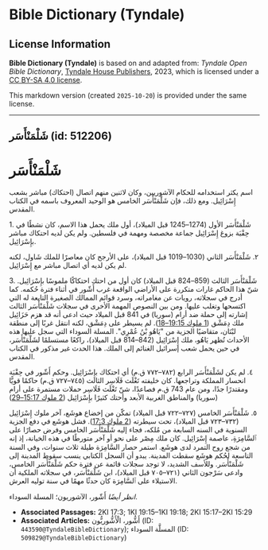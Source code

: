 # Bible Dictionary (Tyndale)

## License Information

**Bible Dictionary (Tyndale)** is based on and adapted from: _Tyndale Open Bible Dictionary_, [Tyndale House Publishers](https://tyndaleopenresources.com/), 2023, which is licensed under a [CC BY-SA 4.0 license](https://creativecommons.org/licenses/by-sa/4.0/legalcode.en).

This markdown version (created `2025-10-20`) is provided under the same license.



--------------------------------

## شَلْمَنْأَسَر (id: 512206)

شَلْمَنْأَسَر
=============

اسم يكثر استخدامه للحكام الآشوريين، وكان لاثنين منهم اتصال (احتكاك) مباشر بشعب إِسْرَائِيل. ومع ذلك، فإن شَلْمَنْأَسَر الخامس هو الوحيد المعروف باسمه في الكتاب المقدس.

1\. شَلْمَنْأَسَر الأول (1274–1245 قبل الميلاد)، أول ملك يحمل هذا الاسم، كان نشطًا في حِقْبَة بزوغ إِسْرَائِيل جماعة مخصصة ومهمة في فلسطين. ولم يكن لديه احتكاك مباشر بإِسْرَائِيل.

٢. شَلْمَنْأَسَر الثاني (1030–1019 قبل الميلاد)، على الأرجح كان معاصرًا للملك شَاول، لكنه لم يكن لديه أي اتصال مباشر مع إِسْرَائِيل.

3\. شَلْمَنْأَسَر الثالث (859–824 قبل الميلاد) كان أول من احتك احتكاكًا ملموسًا بإِسْرَائِيل. شنّ هذا الحاكم غارات متكررة على الأراضي الواقعة غرب أَشّور في أثناء فترة حُكمه. كما أدرج في سجلاته، رويات عن مغامراته، وسرد قوائم الممالك الصغيرة التابعة له التي اكتسحها وتغلب عليها. ومن بين النصوص المهمة الأخرى في سجلات شَلْمَنْأَسَر الثالث إشارته إلى حملة ضد أرام (سوريا) في 841 قبل الميلاد حيث ادعى أنه قد هزم حَزَائِيل ملك دِمَشْق ([1 ملوك 19:15–18](https://ref.ly/1Kgs19:15-1Kgs19:18)). لم يسيطر على دِمَشْق، لكنه انتقل غربًا إلى منطقة لبْنَان، متقاضيًا الجزية من "يَاهُو بْنُ عُمْرِي". المسلة السوداء التي سجل عليها هذه الأحداث تُظهر يَاهُو، ملك إِسْرَائِيل (842–814 قبل الميلاد)، راكعًا مستسلمًا لشَلْمَنْأَسَر، في حين يحمل شعب إسرائيل الغنائم إلى الملك. هذا الحدث غير مذكور في الكتاب المقدس.

٤. لم يكن لشَلْمَنْأَسَر الرابع (٧٨٢–٧٧٢ ق.م) أي احتكاك بإِسْرَائِيل. وحكم أَشّور في حِقْبَة انحسار المملكة وتراجعها. كان خليفته تَغْلَث فَلَاسِر الثالث (٧٤٥–٧٢٧ ق.م) حاكمًا قويًّا ومقتدرًا جدًا، ومن عام 743 ق.م فصاعدًا، شنّ تَغْلَث فَلَاسِر حملات مستمرة على أرام (سوريا) والمناطق الغربية الأبعد وأحتك كثيرًا بإِسْرَائِيل ([2 ملوك 15:17–29](https://ref.ly/2Kgs15:17-2Kgs15:29))

٥. شَلْمَنْأَسَر الخامس (٧٢٧–٧٢٢ قبل الميلاد) تمكّن من إخضاع هوشَع، آخر ملوك إِسْرَائِيل (٧٣٢–٧٢٣ قبل الميلاد)، تحت سيطرته ([2 ملوك 17:3](https://ref.ly/2Kgs17:3)). فشل هوشَع في دفع الجزية السنوية في السنه السابعة من مُلكه، فجاء إليه شَلْمَنْأَسَر الخامس وفرض حصارًا على ٱلسَّامِرَةِ، عاصمة إِسْرَائِيل. كان ملك مِصْر على نحو أو آخر متورطًا في هذه الخيانة، إذ إنه من شجع روح التمرد لدى هوشَع. استمر حصار السَّامِرَة طيلة ثلاث سنوات، وفي السنة التاسعة لحُكم هوشَع سقطت المدينة. يبدو أن السجل الكتابي ينسب سقوط المدينة إلى شَلْمَنْأَسَر. وللأسف الشديد، لا توجد سجلات قائمة عن فترة حكم شَلْمَنْأَسَر الخامس، وادعى سَرْجون الثاني (٧٢١–٧٠٥ قبل الميلاد)، ابن شَلْمَنْأَسَر، في سجلاته الملكية أن الاستيلاء على ٱلسَّامِرَة كان حدثًا مهمًا في سنة توليه العرش.

*انظر أيضًا* أَشّور، الآشوريون؛ المسلة السوداء.

* **Associated Passages:** 2KI 17:3; 1KI 19:15–1KI 19:18; 2KI 15:17–2KI 15:29
* **Associated Articles:** أَشُّور، الْأَشُّوريُّون (ID: `443590@TyndaleBibleDictionary`); المسلَّة السوداء (ID: `509829@TyndaleBibleDictionary`)

